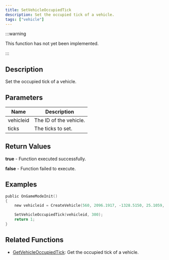 ```yaml
---
title: SetVehicleOccupiedTick
description: Set the occupied tick of a vehicle.
tags: ["vehicle"]
---
```


<VersionWarn version='omp v1.1.0.2612' />

:::warning

This function has not yet been implemented.

:::

## Description

Set the occupied tick of a vehicle.

## Parameters

| Name      | Description            |
|-----------|------------------------|
| vehicleid | The ID of the vehicle. |
| ticks     | The ticks to set.      |

## Return Values

**true** - Function executed successfully.

**false** - Function failed to execute.

## Examples

```c
public OnGameModeInit()
{
    new vehicleid = CreateVehicle(560, 2096.1917, -1328.5150, 25.1059, 0.0000, 1, 8, 60);

    SetVehicleOccupiedTick(vehicleid, 300);
    return 1;
}
```

## Related Functions

- [GetVehicleOccupiedTick](GetVehicleOccupiedTick): Get the occupied tick of a vehicle.
